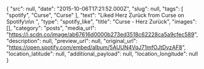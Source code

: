 {
  "src": null,
  "date": "2015-10-06T17:21:52.000Z",
  "slug": null,
  "tags": [
    "spotify",
    "Curse",
    "Curse"
  ],
  "text": "Liked Herz Zurück from Curse on Spotify\n\n ",
  "type": "spotify_like",
  "title": "Curse - Herz Zurück",
  "images": [],
  "category": "posts",
  "media_url": "https://i.scdn.co/image/ab67616d0000b273ed3518c62228ca5a9cfec589",
  "description": null,
  "preview_url": null,
  "original_url": "https://open.spotify.com/embed/album/5AUUN4VqJ71mfOJtDvzAF8",
  "location_latitude": null,
  "additional_payload": null,
  "location_longitude": null
}